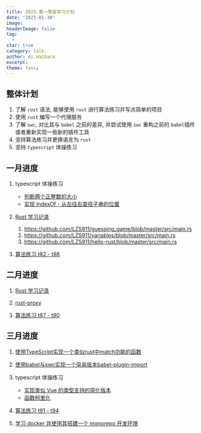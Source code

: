 ```yaml
---
title: 2023-第一季度学习计划
date: "2023-01-30"
image: 
headerImage: false
tag:
  -
star: true
category: talk
author: Ai.Haibara
excerpt: 
theme: fancy
---
```



## 整体计划

1. 了解 `rust` 语法, 能够使用 `rust` 进行算法练习并写点简单的项目
2. 使用 `rust` 编写一个代理服务
3. 了解 `swc`, 对比其与 `babel` 之前的差异, 并尝试使用 `swc` 重构之前的 `babel`插件或者重新实现一些新的插件工具
4. 坚持算法练习并更换语言为 `rust`
5. 坚持 `typescript` 体操练习

## 一月进度

1. typescript 体操练习
   * [判断两个正整数的大小](<https://lzs911.github.io/posts/Typescript%20%E4%BD%93%E6%93%8D%E7%BB%83%E4%B9%A0#4-判断两个正整数的大小>)
   * [实现 IndexOf - 从左往右查找子串的位置](<https://lzs911.github.io/posts/Typescript%20%E4%BD%93%E6%93%8D%E7%BB%83%E4%B9%A0#5-实现-indexof---从左往右查找子串的位置>)

2. [Rust 学习记录](<https://lzs911.github.io/posts/rust%E5%AD%A6%E4%B9%A0%E8%AE%B0%E5%BD%95>)
  
   1. <https://github.com/LZS911/guessing_game/blob/master/src/main.rs>
   2. <https://github.com/LZS911/variables/blob/master/src/main.rs>
   3. <https://github.com/LZS911/hello-rust/blob/master/src/main.rs>

3. [算法练习 t82 - t86](https://github.com/LZS911/algorithm/tree/master/src/t82)

## 二月进度

1. [Rust 学习记录](<https://lzs911.github.io/posts/rust%E5%AD%A6%E4%B9%A0%E8%AE%B0%E5%BD%95>)

2. [rust-proxy](https://github.com/LZS911/rust-proxy)

3. [算法练习 t87 - t90](https://github.com/LZS911/algorithm/tree/master/src/t87)

## 三月进度

1. [使用TypeScript实现一个类似rust中match功能的函数](https://www.npmjs.com/package/rust-like-match)

2. [使用babel与swc实现一个简易版本babel-plugin-import](<https://github.com/LZS911/posts/swc-vs-babel>)

3. typescript 体操练习
   * [实现类似 Vue 的类型支持的简化版本](https://lzs911.github.io/posts/Typescript%20体操练习#7-实现类似%20Vue%20的类型支持的简化版本)
   * [函数柯里化](<https://lzs911.github.io/posts/Typescript%20体操练习#8-函数柯里化>)

4. [算法练习 t91 - t94](https://github.com/LZS911/algorithm/tree/master/src/t91)

5. [学习 docker 并使用其搭建一个 monorepo 开发环境](https://github.com/LZS911/todo-react-nest-docker)
